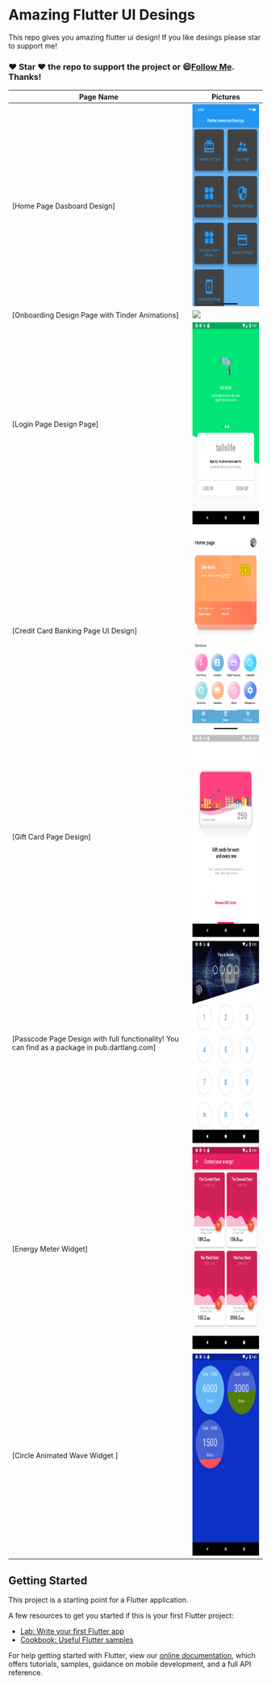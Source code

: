 # Amazing Flutter UI Desings
  
  This repo gives you amazing flutter ui design! If you like desings please star to support me!
  ### :heart: Star :heart: the repo to support the project or :smile:[Follow Me](https://github.com/kalismeras61). Thanks!
  
  Page Name | Pictures   
 --- | --- 
 [Home Page Dasboard Design] | <img src="appimage/homenew.png" height= "400"/>
 [Onboarding Design Page with Tinder Animations] | <img src="appimage/onboarding.gif" height= "400"/>
 [Login Page Design Page] | <img src="appimage/loginpage.png" height= "400"/>
 [Credit Card Banking Page UI Design] | <img src="appimage/credit_card.png" height= "400"/>
 [Gift Card Page Design] | <img src="appimage/giftcard.png" height= "400"/>
 [Passcode Page Design with full functionality! You can find as a package in pub.dartlang.com] | <img src="appimage/passcode.png" height= "400"/>
 [Energy Meter Widget] | <img src="appimage/energymeter.png" height= "400"/>
 [Circle Animated Wave Widget ] | <img src="appimage/wave.png" height= "400"/>



## Getting Started

This project is a starting point for a Flutter application.

A few resources to get you started if this is your first Flutter project:

- [Lab: Write your first Flutter app](https://flutter.io/docs/get-started/codelab)
- [Cookbook: Useful Flutter samples](https://flutter.io/docs/cookbook)

For help getting started with Flutter, view our 
[online documentation](https://flutter.io/docs), which offers tutorials, 
samples, guidance on mobile development, and a full API reference.

